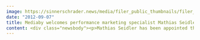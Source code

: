 ```yaml
---
image: https://sinnerschrader.news/media/filer_public_thumbnails/filer_public/47/48/4748d12c-fe9b-424e-b1b0-e251df9523f5/seidler.jpg__480x288_q85_crop_subsampling-2_upscale.jpg
date: "2012-09-07"
title: Mediaby welcomes performance marketing specialist Mathias Seidler
content: <div class="newsbody"><p>Mathias Seidler has been appointed the new Executive Director of Media at Mediaby and will be responsible for the comprehensive development of the performance-based display advertising business. This new hire underlines the media agency’s “Data driven relationships” and its performance promise&#58; The effective increase in performance and reach through display advertising - without scattering losses. "Mathias Seidler has been strategically and operationally active in performance-oriented online business for 12 years. His expertise is one of a kind. I am very pleased that we were able to attract such a renowned expert from whom our customers will benefit greatly", comments Managing Director Karin Libowitzky. Hamburg native Mathias Seidler will use his performance know-how to expand the marketing intelligence infrastructure and significantly reinforce Mediaby’s market positionas a strong partnerin all strategically significant digital marketing areas.</p><p>Prior to Mediaby, 42-year-old Seidler served as managing partner at Digital Response for two years, where he led single and multi-stage performance marketing campaigns focusing on the registration and profiling of user data. Previously and for over four years, he was in charge of performance marketing at net&#58;dialogs GmbH, a member of the AdLink Group.</p><p><strong>About Mediaby</strong><br/>Mediaby is a subsidiary of the SinnerSchrader Group that specialises in performance media services with a focus on profile-based online advertising. As a network-independent online media agency, it offers customised targeting solutions for intelligent, effective display advertising at the level of success of existing performance channels. Market-leading ad-serving technology is used to profile target groups based on their behaviour and individually retarget them. The linking of onsite and offsite communications is a key element in planning, tracking and optimisation on the high-reach performance network. The Mediaby portfolio includes media consulting, cross-channel control of online marketing campaigns and onsite/offsite profiling and targeting solutions.</p><p><a class="news-backlink" href="/en/"><svg class="svg-ico svg-ico--arrow-left"><use xlink&#58;href="#arrow-down"></use></svg>Back to the overview</a></p></div>
---
```

